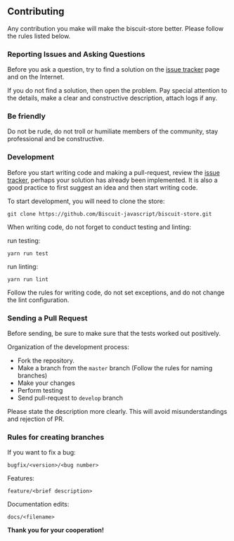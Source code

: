 ## Contributing
Any contribution you make will make the biscuit-store better. Please follow the rules listed below.

### Reporting Issues and Asking Questions
Before you ask a question, try to find a solution on the [issue tracker](https://github.com/Biscuit-javascript/biscuit-store/issues) page and on the Internet.

If you do not find a solution, then open the problem. Pay special attention to the details, make a clear and constructive description, attach logs if any.

### Be friendly
Do not be rude, do not troll or humiliate members of the community, stay professional and be constructive.

### Development
Before you start writing code and making a pull-request, review the [issue tracker](https://github.com/Biscuit-javascript/biscuit-store/issues), perhaps your solution has already been implemented. It is also a good practice to first suggest an idea and then start writing code.

To start development, you will need to clone the store:
```
git clone https://github.com/Biscuit-javascript/biscuit-store.git
```
When writing code, do not forget to conduct testing and linting:

run testing:
```
yarn run test
```
run linting:
```
yarn run lint
```
Follow the rules for writing code, do not set exceptions, and do not change the lint configuration.

### Sending a Pull Request
Before sending, be sure to make sure that the tests worked out positively.

Organization of the development process:
- Fork the repository.
- Make a branch from the ```master``` branch (Follow the rules for naming branches)
- Make your changes
- Perform testing
- Send pull-request to ```develop``` branch

Please state the description more clearly. This will avoid misunderstandings and rejection of PR.

### Rules for creating branches
If you want to fix a bug:
```
bugfix/<version>/<bug number>
```

Features:
```
feature/<brief description>
```

Documentation edits:
```
docs/<filename>
```

**Thank you for your cooperation!**
